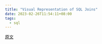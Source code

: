 ```yaml
---
title: "Visual Representation of SQL Joins"
date: 2023-02-26T11:54:11+08:00
tags:
  - sql
---
```


[原文](https://www.codeproject.com/Articles/33052/Visual-Representation-of-SQL-Joins)
